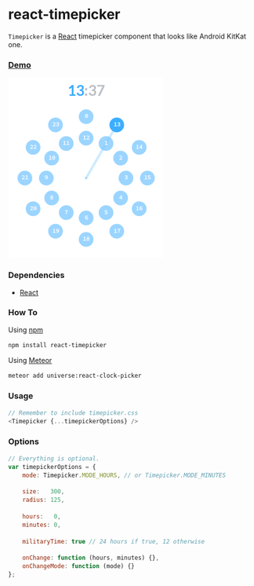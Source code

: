 # react-timepicker
`Timepicker` is a [React]() timepicker component that looks like Android KitKat one.

### [Demo][]
![Timepicker](timepicker.png)

### Dependencies

* [React][]

### How To
Using [npm][]

```sh
npm install react-timepicker
```

Using [Meteor][]

```sh
meteor add universe:react-clock-picker
```

### Usage
```js
// Remember to include timepicker.css
<Timepicker {...timepickerOptions} />
```

### Options
```js
// Everything is optional.
var timepickerOptions = {
    mode: Timepicker.MODE_HOURS, // or Timepicker.MODE_MINUTES

    size:   300,
    radius: 125,

    hours:   0,
    minutes: 0,

    militaryTime: true // 24 hours if true, 12 otherwise

    onChange: function (hours, minutes) {},
    onChangeMode: function (mode) {}
};
```

[npm]:    https://npmjs.org/
[React]:  https://facebook.github.io/react/
[Meteor]: https://www.meteor.com/

[Demo]: https://jsfiddle.net/radekm/o7syg3q9/embedded/result/
